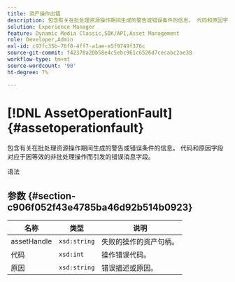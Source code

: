 ```yaml
---
title: 资产操作出错
description: 包含有关在批处理资源操作期间生成的警告或错误条件的信息。 代码和原因字段对应于因等效的非批处理操作而引发的错误消息字段。
solution: Experience Manager
feature: Dynamic Media Classic,SDK/API,Asset Management
role: Developer,Admin
exl-id: c97fc35b-76f8-4ff7-a1ae-e5f9749f376c
source-git-commit: f42378a20b58e4c5ebc961c6526d7cecabc2ae38
workflow-type: tm+mt
source-wordcount: '90'
ht-degree: 7%

---
```


# [!DNL AssetOperationFault]{#assetoperationfault}

包含有关在批处理资源操作期间生成的警告或错误条件的信息。 代码和原因字段对应于因等效的非批处理操作而引发的错误消息字段。

语法

## 参数 {#section-c906f052f43e4785ba46d92b514b0923}

| 名称 | 类型 | 说明 |
|---|---|---|
| assetHandle | `xsd:string` | 失败的操作的资产句柄。 |
| 代码 | `xsd:int` | 操作错误代码。 |
| 原因 | `xsd:string` | 错误描述或原因。 |

